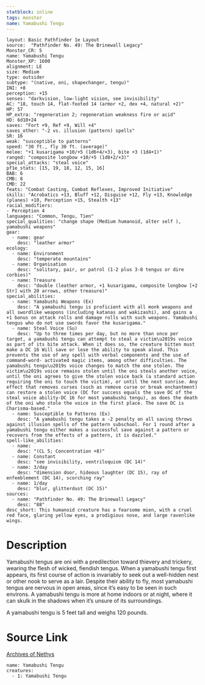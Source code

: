 ```yaml
---
statblock: inline
tags: monster
name: Yamabushi Tengu
---
```

```statblock
layout: Basic Pathfinder 1e Layout
source:  "Pathfinder No. 49: The Brinewall Legacy"
Monster_CR: 5
name: Yamabushi Tengu
Monster_XP: 1600
alignment: LE
size: Medium
type: outsider
subtype: "(native, oni, shapechanger, tengu)"
INI: +8
perception: +15
senses: "darkvision, low-light vision, see invisibility"
AC: "18, touch 14, flat-footed 14 (armor +2, dex +4, natural +2)"
HP: 57
HP_extra: "regeneration 2; regeneration weakness fire or acid"
HD: 6d10+24
saves: "Fort +9, Ref +9, Will +4"
saves_other: "-2 vs. illusion (pattern) spells"
SR: 16
weak: "susceptible to patterns"
speed: "30 ft., fly 30 ft. (average)"
melee: "+1 kusarigama +10/+5 (1d6+4/×3), bite +3 (1d4+1)"
ranged: "composite longbow +10/+5 (1d8+2/×3)"
special_attacks: "steal voice"
pf1e_stats: [15, 19, 18, 12, 15, 16]
BAB: 6
CMB: 8
CMD: 22
feats: "Combat Casting, Combat Reflexes, Improved Initiative"
skills: "Acrobatics +13, Bluff +12, Disguise +12, Fly +13, Knowledge (planes) +10, Perception +15, Stealth +13"
racial_modifiers:
- Perception 4
languages: "Common, Tengu, Tien"
special_qualities: "change shape (Medium humanoid, alter self ), yamabushi weapons"
gear:
  - name: gear
    desc: "leather armor"
ecology:
  - name: Environment
    desc: "temperate mountains"
  - name: Organisation
    desc: "solitary, pair, or patrol (1-2 plus 3-8 tengus or dire corbies)"
  - name: Treasure
    desc: "double (leather armor, +1 kusarigama, composite longbow [+2 Str] with 20 arrows, other treasure)"
special_abilities:
  - name: Yamabushi Weapons (Ex)
    desc: "A yamabushi tengu is proficient with all monk weapons and all swordlike weapons (including katanas and wakizashi), and gains a +1 bonus on attack rolls and damage rolls with such weapons. Yamabushi tengus who do not use swords favor the kusarigama."
  - name: Steal Voice (Su)
    desc: "Up to three times per day, but no more than once per target, a yamabushi tengu can attempt to steal a victim\u2019s voice as part of its bite attack. When it does so, the creature bitten must make a DC 16 Will save or lose the ability to speak aloud. This prevents the use of any spell with verbal components and the use of command-word- activated magic items, among other difficulties. The yamabushi tengu\u2019s voice changes to match the one stolen. The victim\u2019s voice remains stolen until the oni steals another voice, until the oni agrees to give the stolen voice back (a standard action requiring the oni to touch the victim), or until the next sunrise. Any effect that removes curses (such as remove curse or break enchantment) can restore a stolen voice (DC for success equals the save DC of the steal voice ability-DC 16 for most yamabushi tengu), as does the death of the oni who stole the voice in the first place. The save DC is Charisma-based."
  - name: Susceptible to Patterns (Ex)
    desc: "A yamabushi tengu takes a -2 penalty on all saving throws against illusion spells of the pattern subschool. For 1 round after a yamabushi tengu either makes a successful save against a pattern or recovers from the effects of a pattern, it is dazzled."
spell-like_abilities:
  - name:
    desc: "(CL 5; Concentration +8)"
  - name: Constant
    desc: "see invisibility, ventriloquism (DC 14)"
  - name: 3/day
    desc: "dimension door, hideous laughter (DC 15), ray of enfeeblement (DC 14), scorching ray"
  - name: 1/day
    desc: "blur, glitterdust (DC 15)"
sources:
  - name: "Pathfinder No. 49: The Brinewall Legacy"
    desc: "88"
desc_short: This humanoid creature has a fearsome mien, with a cruel red face, glaring yellow eyes, a prodigious nose, and large ravenlike wings.
```
# Description
Yamabushi tengus are oni with a predilection toward thievery and trickery, wearing the flesh of wicked, fiendish tengus. When a yamabushi tengu first appears, its first course of action is invariably to seek out a well-hidden nest or other nook to serve as a lair. Despite their ability to fly, most yamabushi tengus are nervous in open areas, since it’s easy to be seen in such environs. A yamabushi tengu is more at home indoors or at night, where it can skulk in the shadows when it’s unsure of its surroundings.

A yamabushi tengu is 5 feet tall and weighs 120 pounds.
# Source Link
[Archives of Nethys](https://aonprd.com/MonsterDisplay.aspx?ItemName=Yamabushi%20Tengu)
```encounter-table
name: Yamabushi Tengu
creatures:
  - 1: Yamabushi Tengu
```
